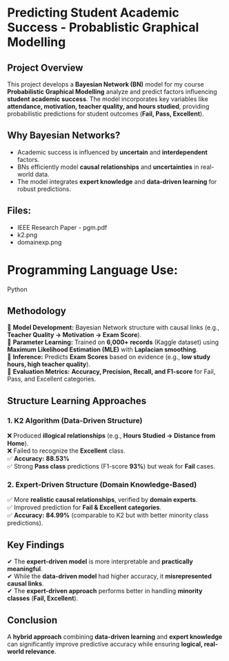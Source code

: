 # **Predicting Student Academic Success**  - Probablistic Graphical Modelling

## **Project Overview**  
This project develops a **Bayesian Network (BN)** model for my course **Probabilistic Graphical Modelling** analyze and predict factors influencing **student academic success**. The model incorporates key variables like **attendance, motivation, teacher quality, and hours studied**, providing probabilistic predictions for student outcomes (**Fail, Pass, Excellent**).  

## **Why Bayesian Networks?**  
- Academic success is influenced by **uncertain** and **interdependent** factors.  
- BNs efficiently model **causal relationships** and **uncertainties** in real-world data.  
- The model integrates **expert knowledge** and **data-driven learning** for robust predictions.

## Files:
- IEEE Research Paper - pgm.pdf
- k2.png
- domainexp.png

# Programming Language Use:
Python

## **Methodology**  
🔹 **Model Development:** Bayesian Network structure with causal links (e.g., **Teacher Quality → Motivation → Exam Score**).  
🔹 **Parameter Learning:** Trained on **6,000+ records** (Kaggle dataset) using **Maximum Likelihood Estimation (MLE)** with **Laplacian smoothing**.  
🔹 **Inference:** Predicts **Exam Scores** based on evidence (e.g., **low study hours, high teacher quality**).  
🔹 **Evaluation Metrics:** **Accuracy, Precision, Recall, and F1-score** for Fail, Pass, and Excellent categories.  

## **Structure Learning Approaches**  
### **1. K2 Algorithm (Data-Driven Structure)**  
❌ Produced **illogical relationships** (e.g., **Hours Studied → Distance from Home**).  
❌ Failed to recognize the **Excellent** class.  
✅ **Accuracy:** **88.53%**  
✅ Strong **Pass class** predictions (F1-score **93%**) but weak for **Fail** cases.  

### **2. Expert-Driven Structure (Domain Knowledge-Based)**  
✅ More **realistic causal relationships**, verified by **domain experts**.  
✅ Improved prediction for **Fail & Excellent categories**.  
✅ **Accuracy:** **84.99%** (comparable to K2 but with better minority class predictions).  

## **Key Findings**  
✔ The **expert-driven model** is more interpretable and **practically meaningful**.  
✔ While the **data-driven model** had higher accuracy, it **misrepresented causal links**.  
✔ The **expert-driven approach** performs better in handling **minority classes** (**Fail, Excellent**).  

## **Conclusion**  
A **hybrid approach** combining **data-driven learning** and **expert knowledge** can significantly improve predictive accuracy while ensuring **logical, real-world relevance**.  
